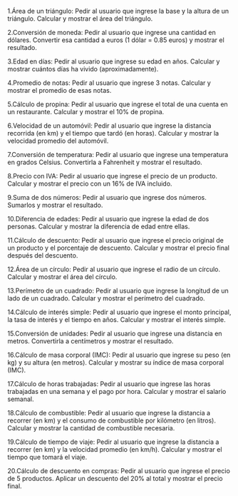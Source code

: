 1.Área de un triángulo:
Pedir al usuario que ingrese la base y la altura de un triángulo. Calcular y mostrar el área del triángulo.

2.Conversión de moneda:
Pedir al usuario que ingrese una cantidad en dólares. Convertir esa cantidad a euros (1 dólar = 0.85 euros) y mostrar el resultado.

3.Edad en días:
Pedir al usuario que ingrese su edad en años. Calcular y mostrar cuántos días ha vivido (aproximadamente).

4.Promedio de notas:
Pedir al usuario que ingrese 3 notas. Calcular y mostrar el promedio de esas notas.

5.Cálculo de propina:
Pedir al usuario que ingrese el total de una cuenta en un restaurante. Calcular y mostrar el 10% de propina.

6.Velocidad de un automóvil:
Pedir al usuario que ingrese la distancia recorrida (en km) y el tiempo que tardó (en horas). Calcular y mostrar la velocidad promedio del automóvil.

7.Conversión de temperatura:
Pedir al usuario que ingrese una temperatura en grados Celsius. Convertirla a Fahrenheit y mostrar el resultado.

8.Precio con IVA:
Pedir al usuario que ingrese el precio de un producto. Calcular y mostrar el precio con un 16% de IVA incluido.

9.Suma de dos números:
Pedir al usuario que ingrese dos números. Sumarlos y mostrar el resultado.

10.Diferencia de edades:
Pedir al usuario que ingrese la edad de dos personas. Calcular y mostrar la diferencia de edad entre ellas.

11.Cálculo de descuento:
Pedir al usuario que ingrese el precio original de un producto y el porcentaje de descuento. Calcular y mostrar el precio final después del descuento.

12.Área de un círculo:
Pedir al usuario que ingrese el radio de un círculo. Calcular y mostrar el área del círculo.

13.Perímetro de un cuadrado:
Pedir al usuario que ingrese la longitud de un lado de un cuadrado. Calcular y mostrar el perímetro del cuadrado.

14.Cálculo de interés simple:
Pedir al usuario que ingrese el monto principal, la tasa de interés y el tiempo en años. Calcular y mostrar el interés simple.

15.Conversión de unidades:
Pedir al usuario que ingrese una distancia en metros. Convertirla a centímetros y mostrar el resultado.

16.Cálculo de masa corporal (IMC):
Pedir al usuario que ingrese su peso (en kg) y su altura (en metros). Calcular y mostrar su índice de masa corporal (IMC).

17.Cálculo de horas trabajadas:
Pedir al usuario que ingrese las horas trabajadas en una semana y el pago por hora. Calcular y mostrar el salario semanal.

18.Cálculo de combustible:
Pedir al usuario que ingrese la distancia a recorrer (en km) y el consumo de combustible por kilómetro (en litros). Calcular y mostrar la cantidad de combustible necesaria.

19.Cálculo de tiempo de viaje:
Pedir al usuario que ingrese la distancia a recorrer (en km) y la velocidad promedio (en km/h). Calcular y mostrar el tiempo que tomará el viaje.

20.Cálculo de descuento en compras:
Pedir al usuario que ingrese el precio de 5 productos. Aplicar un descuento del 20% al total y mostrar el precio final.
